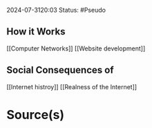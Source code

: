 2024-07-3120:03
Status: #Pseudo 
## How it Works
[[Computer Networks]]
[[Website development]]
## Social Consequences of 
[[Internet histroy]]
[[Realness of the Internet]]
# Source(s)
